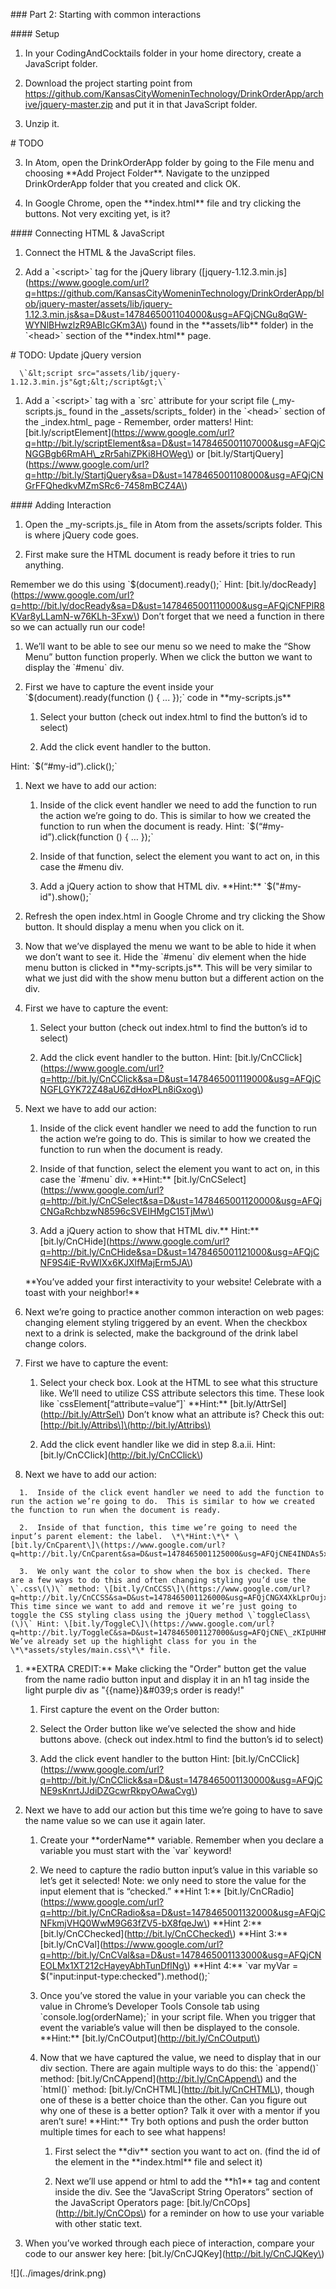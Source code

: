 \#\#\# Part 2:  Starting with common interactions



\#\#\#\# Setup



1.  In your CodingAndCocktails folder in your home directory, create a JavaScript folder.



2. Download the project starting point from https://github.com/KansasCityWomeninTechnology/DrinkOrderApp/archive/jquery-master.zip and put it in that JavaScript folder. 



3. Unzip it. 

\# TODO



3. In Atom, open the DrinkOrderApp folder by going to the File menu and choosing \*\*Add Project Folder\*\*. Navigate to the unzipped DrinkOrderApp folder that you created and click OK.



4.  In Google Chrome, open the \*\*index.html\*\* file and try clicking the buttons.  Not very exciting yet, is it?

 

\#\#\#\# Connecting HTML & JavaScript



1. Connect the HTML & the JavaScript files.



  1.  Add a \`&lt;script&gt;\` tag for the jQuery library \(\[jquery-1.12.3.min.js\]\(https://www.google.com/url?q=https://github.com/KansasCityWomeninTechnology/DrinkOrderApp/blob/jquery-master/assets/lib/jquery-1.12.3.min.js&sa=D&ust=1478465001104000&usg=AFQjCNGu8qGW-WYNlBHwzlzR9ABIcGKm3A\) found in the \*\*assets/lib\*\* folder\)  in the \`&lt;head&gt;\` section of the \*\*index.html\*\* page.

  \# TODO: Update jQuery version



      \`&lt;script src="assets/lib/jquery-1.12.3.min.js"&gt;&lt;/script&gt;\`



   1.  Add a \`&lt;script&gt;\` tag with a \`src\` attribute for your script file \(\_my-scripts.js\_ found in the \_assets/scripts\_ folder\) in the \`&lt;head&gt;\` section of the \_index.html\_ page  - Remember, order matters! Hint: \[bit.ly/scriptElement\]\(https://www.google.com/url?q=http://bit.ly/scriptElement&sa=D&ust=1478465001107000&usg=AFQjCNGGBgb6RmAH\_zRr5ahiZPKi8HOWeg\) or \[bit.ly/StartjQuery\]\(https://www.google.com/url?q=http://bit.ly/StartjQuery&sa=D&ust=1478465001108000&usg=AFQjCNGrFFQhedkvMZmSRc6-7458mBCZ4A\)



   

\#\#\#\# Adding Interaction

1.  Open the \_my-scripts.js\_ file in Atom from the assets/scripts folder. This is where jQuery code goes.



1.  First make sure the HTML document is ready before it tries to run anything.  



Remember we do this using \`$\(document\).ready\(\);\`  Hint: \[bit.ly/docReady\]\(https://www.google.com/url?q=http://bit.ly/docReady&sa=D&ust=1478465001110000&usg=AFQjCNFPlR8KVar8yLLamN-w76KLh-3Fxw\) Don’t forget that we need a function in there so we can actually run our code!



1.  We’ll want to be able to see our menu so we need to make the “Show Menu” button function properly.  When we click the button we want to display the \`\#menu\` div.



  1.  First we have to capture the event inside your \`$\(document\).ready\(function \(\) { ... }\);\` code in \*\*my-scripts.js\*\*



      1.  Select your button \(check out index.html to find the button’s id to select\)

      2.  Add the click event handler to the button.

   Hint: \`$\(“\#my-id”\).click\(\);\`



  1.  Next we have to add our action:



      1.  Inside of the click event handler we need to add the function to run the action we’re going to do.  This is similar to how we created the function to run when the document is ready. Hint: \`$\(“\#my-id”\).click\(function \(\) { … }\);\`



      1.  Inside of that function, select the element you want to act on, in this case the \#menu div.

      2.  Add a jQuery action to show that HTML div. \*\*Hint:\*\* \`$\("\#my-id"\).show\(\);\`



1.  Refresh the open index.html in Google Chrome and try clicking the Show button.  It should display a menu when you click on it.



1.  Now that we’ve displayed the menu we want to be able to hide it when we don’t want to see it. Hide the \`\#menu\` div element when the hide menu button is clicked in \*\*my-scripts.js\*\*.  This will be very similar to what we just did with the show menu button but a different action on the div.



  1.  First we have to capture the event:



      1.  Select your button \(check out index.html to find the button’s id to select\)

      2.  Add the click event handler to the button. Hint: \[bit.ly/CnCClick\]\(https://www.google.com/url?q=http://bit.ly/CnCClick&sa=D&ust=1478465001119000&usg=AFQjCNGFLGYK72Z48aU6ZdHoxPLn8iGxog\)



  1.  Next we have to add our action:



      1.  Inside of the click event handler we need to add the function to run the action we’re going to do.  This is similar to how we created the function to run when the document is ready.

      2.  Inside of that function, select the element you want to act on, in this case the \`\#menu\` div. \*\*Hint:\*\* \[bit.ly/CnCSelect\]\(https://www.google.com/url?q=http://bit.ly/CnCSelect&sa=D&ust=1478465001120000&usg=AFQjCNGaRchbzwN8596cSVEIHMgC15TjMw\)

      3.  Add a jQuery action to show that HTML div.\*\* Hint:\*\* \[bit.ly/CnCHide\]\(https://www.google.com/url?q=http://bit.ly/CnCHide&sa=D&ust=1478465001121000&usg=AFQjCNF9S4iE-RvWIXx6KJXlfMajErm5JA\)



      \*\*You’ve added your first interactivity to your website! Celebrate with a toast with your neighbor!\*\*



1.  Next we’re going to practice another common interaction on web pages: changing element styling triggered by an event.  When the checkbox next to a drink is selected, make the background of the drink label change colors.



  1.  First we have to capture the event:



      1.  Select your check box.  Look at the HTML to see what this structure like.  We’ll need to utilize CSS attribute selectors this time.  These look like \`cssElement\[“attribute=value”\]\`  \*\*Hint:\*\* \[bit.ly/AttrSel\]\(http://bit.ly/AttrSel\)  Don’t know what an attribute is?  Check this out: \[http://bit.ly/Attribs\]\(http://bit.ly/Attribs\)

      2.  Add the click event handler like we did in step 8.a.ii. Hint: \[bit.ly/CnCClick\]\(http://bit.ly/CnCClick\)



   1.  Next we have to add our action:



      1.  Inside of the click event handler we need to add the function to run the action we’re going to do.  This is similar to how we created the function to run when the document is ready.

      2.  Inside of that function, this time we’re going to need the input’s parent element: the label.  \*\*Hint:\*\* \[bit.ly/CnCparent\]\(https://www.google.com/url?q=http://bit.ly/CnCparent&sa=D&ust=1478465001125000&usg=AFQjCNE4INDAs5xRmmQl2TP1uUcO0N0qNg\)

      3.  We only want the color to show when the box is checked. There are a few ways to do this and often changing styling you’d use the \`.css\(\)\` method: \[bit.ly/CnCCSS\]\(https://www.google.com/url?q=http://bit.ly/CnCCSS&sa=D&ust=1478465001126000&usg=AFQjCNGX4XkLprOujxC6Yb72j\_nna1rLVw\).  This time since we want to add and remove it we’re just going to toggle the CSS styling class using the jQuery method \`toggleClass\(\)\` Hint: \[bit.ly/ToggleC\]\(https://www.google.com/url?q=http://bit.ly/ToggleC&sa=D&ust=1478465001127000&usg=AFQjCNE\_zKIpUHHNGJONJhbO2zFA\_W4qng\)  We’ve already set up the highlight class for you in the \*\*assets/styles/main.css\*\* file.



1.  \*\*EXTRA CREDIT:\*\* Make clicking the &quot;Order&quot; button get the value from the name radio button input and display it in an h1 tag inside the light purple div as &quot;{{name}}&\#039;s order is ready!&quot;



    1.  First capture the event on the Order button:



      1.  Select the Order button like we’ve selected the show and hide buttons above. \(check out index.html to find the button’s id to select\)

      2.  Add the click event handler to the button Hint: \[bit.ly/CnCClick\]\(https://www.google.com/url?q=http://bit.ly/CnCClick&sa=D&ust=1478465001130000&usg=AFQjCNE9sKnrtJJdiDZGcwrRkpyOAwaCvg\)



  1.  Next we have to add our action but this time we’re going to have to save the name value so we can use it again later.



      1.  Create your \*\*orderName\*\* variable.  Remember when you declare a variable you must start with the \`var\` keyword!

      2.  We need to capture the radio button input’s value in this variable  so let’s get it selected!  Note: we only need to store the value for the input element that is “checked.” \*\*Hint 1:\*\* \[bit.ly/CnCRadio\]\(https://www.google.com/url?q=http://bit.ly/CnCRadio&sa=D&ust=1478465001132000&usg=AFQjCNFkmjVHQ0WwM9G63fZV5-bX8fqeJw\) \*\*Hint 2:\*\* \[bit.ly/CnCChecked\]\(http://bit.ly/CnCChecked\) \*\*Hint 3:\*\* \[bit.ly/CnCVal\]\(https://www.google.com/url?q=http://bit.ly/CnCVal&sa=D&ust=1478465001133000&usg=AFQjCNEOLMx1XT212cHayeyAbhTunDflNg\) \*\*Hint 4:\*\* \`var myVar = $\("input:input-type:checked"\).method\(\);\`

      3.  Once you’ve stored the value in your variable you can check the value in Chrome’s Developer Tools Console tab using \`console.log\(orderName\);\` in your script file.  When you trigger that event the variable’s value will then be displayed to the console. \*\*Hint:\*\* \[bit.ly/CnCOutput\]\(http://bit.ly/CnCOutput\)

      4.  Now that we have captured the value, we need to display that in our div section.  There are again multiple ways to do this: the \`append\(\)\` method: \[bit.ly/CnCAppend\]\(http://bit.ly/CnCAppend\)  and the \`html\(\)\` method: \[bit.ly/CnCHTML\]\(http://bit.ly/CnCHTML\), though one of these is a better choice than the other. Can you figure out why one of these is a better option?  Talk it over with a mentor if you aren’t sure! \*\*Hint:\*\* Try both options and push the order button multiple times for each to see what happens!



          1.  First select the \*\*div\*\* section you want to act on.  \(find the id of the element in the \*\*index.html\*\* file and select it\)

          2.  Next we’ll use append or html to add the \*\*h1\*\* tag and content inside the div.  See the “JavaScript String Operators” section of the JavaScript Operators page: \[bit.ly/CnCOps\]\(http://bit.ly/CnCOps\) for a reminder on how to use your variable with other static text.



1.  When you’ve worked through each piece of interaction, compare your code to our answer key here: \[bit.ly/CnCJQKey\]\(http://bit.ly/CnCJQKey\)



!\[\]\(../images/drink.png\)



